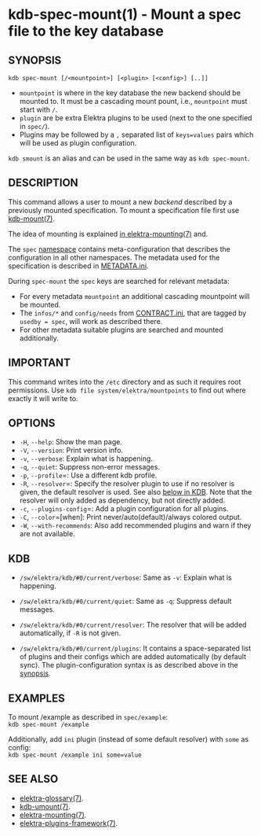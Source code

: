 kdb-spec-mount(1) - Mount a spec file to the key database
=========================================================

## SYNOPSIS

`kdb spec-mount [/<mountpoint>] [<plugin> [<config>] [..]]`  

- `mountpoint` is where in the key database the new backend should be mounted to.
  It must be a cascading mount pount, i.e., `mountpoint` must start with `/`.
- `plugin` are be extra Elektra plugins to be used (next to the one specified in `spec/`).
- Plugins may be followed by a `,` separated list of `keys=values` pairs which will be used as plugin configuration.

`kdb smount` is an alias and can be used in the same way as `kdb spec-mount`.


## DESCRIPTION

This command allows a user to mount a new *backend* described by a previously mounted specification.
To mount a specification file first use [kdb-mount(7)](kdb-mount.md).

The idea of mounting is explained [in elektra-mounting(7)](elektra-mounting.md) and.

The `spec` [namespace](elektra-namespaces.md) contains meta-configuration that describes the configuration in all other namespaces.
The metadata used for the specification is described in [METADATA.ini](/doc/METADATA.ini).

During `spec-mount` the `spec` keys are searched for relevant metadata:

- For every metadata `mountpoint` an additional cascading mountpoint will be mounted.
- The `infos/*` and `config/needs` from [CONTRACT.ini](/doc/CONTRACT.ini), that are tagged by `usedby = spec`, will work as described there.
- For other metadata suitable plugins are searched and mounted additionally.


## IMPORTANT

This command writes into the `/etc` directory and as such it requires root permissions.
Use `kdb file system/elektra/mountpoints` to find out where exactly it will write to.


## OPTIONS

- `-H`, `--help`:
  Show the man page.
- `-V`, `--version`:
  Print version info.
- `-v`, `--verbose`:
  Explain what is happening.
- `-q`, `--quiet`:
  Suppress non-error messages.
- `-p`, `--profile`=<profile>:
  Use a different kdb profile.
- `-R`, `--resolver`=<name>:
  Specify the resolver plugin to use if no resolver is given, the default resolver is used.
  See also [below in KDB](#KDB).
  Note that the resolver will only added as dependency, but not directly added.
- `-c`, `--plugins-config`=<config>:
  Add a plugin configuration for all plugins.
- `-C`, `--color`=[when]:
  Print never/auto(default)/always colored output.
- `-W`, `--with-recommends`:
  Also add recommended plugins and warn if they are not available.



## KDB

- `/sw/elektra/kdb/#0/current/verbose`:
  Same as `-v`: Explain what is happening.

- `/sw/elektra/kdb/#0/current/quiet`:
  Same as `-q`: Suppress default messages.

- `/sw/elektra/kdb/#0/current/resolver`:
  The resolver that will be added automatically, if `-R` is not given.

- `/sw/elektra/kdb/#0/current/plugins`:
  It contains a space-separated list of plugins and their configs
  which are added automatically (by default sync).
  The plugin-configuration syntax is as described above in the
  [synopsis](#SYNOPSIS).


## EXAMPLES

To mount /example as described in `spec/example`:  
`kdb spec-mount /example`

Additionally, add `ini` plugin (instead of some default resolver) with `some` as config:  
`kdb spec-mount /example ini some=value`

## SEE ALSO

- [elektra-glossary(7)](elektra-glossary.md).
- [kdb-umount(7)](kdb-umount.md).
- [elektra-mounting(7)](elektra-mounting.md).
- [elektra-plugins-framework(7)](elektra-plugins-framework.md).

